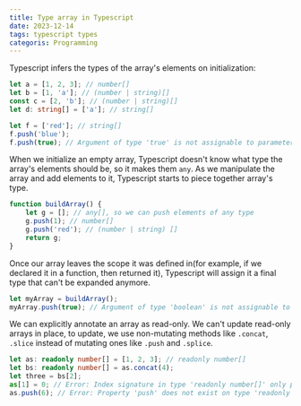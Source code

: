 ```yaml
---
title: Type array in Typescript
date: 2023-12-14
tags: typescript types
categoris: Programming
---
```


Typescript infers the types of the array's elements on initialization:

```typescript
let a = [1, 2, 3]; // number[]
let b = [1, 'a']; // (number | string)[]
const c = [2, 'b']; // (number | string)[]
let d: string[] = ['a']; // string[]

let f = ['red']; // string[]
f.push('blue');
f.push(true); // Argument of type 'true' is not assignable to parameter of type 'string'.
```

When we initialize an empty array, Typescript doesn't know what type the array's elements should be, so it makes them `any`. As we manipulate the array and add elements to it, Typescript starts to piece together array's type.

```typescript
function buildArray() {
    let g = []; // any[], so we can push elements of any type
    g.push(1); // number[]
    g.push('red'); // (number | string) []
    return g;
}
```

Once our array leaves the scope it was defined in(for example, if we declared it in a function, then returned it),  Typescript will assign it a final type that can't be expanded anymore.

```typescript
let myArray = buildArray();
myArray.push(true); // Argument of type 'boolean' is not assignable to parameter of type 'string | number'.
```

We can explicitly annotate an array as read-only. We can't update read-only arrays in place, to update, we use non-mutating methods like `.concat`, `.slice` instead of mutating ones like `.push` and `.splice`.

```typescript
let as: readonly number[] = [1, 2, 3]; // readonly number[]
let bs: readonly number[] = as.concat(4);
let three = bs[2];
as[1] = 0; // Error: Index signature in type 'readonly number[]' only permits reading.
as.push(6); // Error: Property 'push' does not exist on type 'readonly number[]'.
```